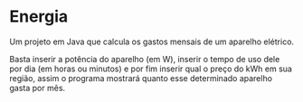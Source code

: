 # Energia
Um projeto em Java que calcula os gastos mensais de um aparelho elétrico.

Basta inserir a potência do aparelho (em W), inserir o tempo de uso dele por dia (em horas ou minutos) e por fim inserir qual o preço do kWh em sua região, 
assim o programa mostrará quanto esse determinado aparelho gasta por mês.
